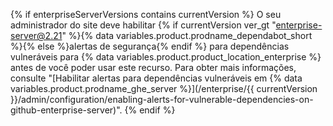 {% if enterpriseServerVersions contains currentVersion %}
O seu administrador do site deve habilitar
{% if currentVersion ver_gt "enterprise-server@2.21" %}{% data variables.product.prodname_dependabot_short %}{% else %}alertas de segurança{% endif %} para dependências vulneráveis para {% data variables.product.product_location_enterprise %} antes de você poder usar este recurso. Para obter mais informações, consulte "[Habilitar alertas para dependências vulneráveis em {% data variables.product.prodname_ghe_server %}](/enterprise/{{ currentVersion }}/admin/configuration/enabling-alerts-for-vulnerable-dependencies-on-github-enterprise-server)".
{% endif %}
